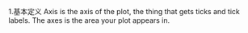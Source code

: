 1.基本定义
Axis is the axis of the plot, the thing that gets ticks and tick labels. The axes is the area your plot appears in.